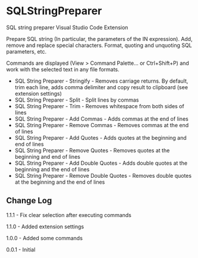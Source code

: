 # SQLStringPreparer
SQL string preparer Visual Studio Code Extension

Prepare SQL string (In particular, the parameters of the IN expression). Add, remove and replace special characters. Format, quoting and unquoting SQL parameters, etc.

Commands are displayed (View > Command Palette... or Ctrl+Shift+P) and work with the selected text in any file formats.

- SQL String Prepаrer - Stringify - Removes carriage returns. By default, trim each line, adds comma delimiter and copy result to clipboard (see extension settings)
- SQL String Prepаrer - Split - Split lines by commas
- SQL String Prepаrer - Trim - Removes whitespace from both sides of lines
- SQL String Prepаrer - Add Commas - Adds commas at the end of lines
- SQL String Prepаrer - Remove Commas - Removes commas at the end of lines
- SQL String Prepаrer - Add Quotes - Adds quotes at the beginning and end of lines
- SQL String Prepаrer - Remove Quotes - Removes quotes at the beginning and end of lines
- SQL String Prepаrer - Add Double Quotes - Adds double quotes at the beginning and the end of lines
- SQL String Prepаrer - Remove Double Quotes - Removes double quotes at the beginning and the end of lines

## Change Log
1.1.1 - Fix clear selection after executing commands

1.1.0 - Added extension settings

1.0.0 - Added some commands

0.0.1 - Initial
